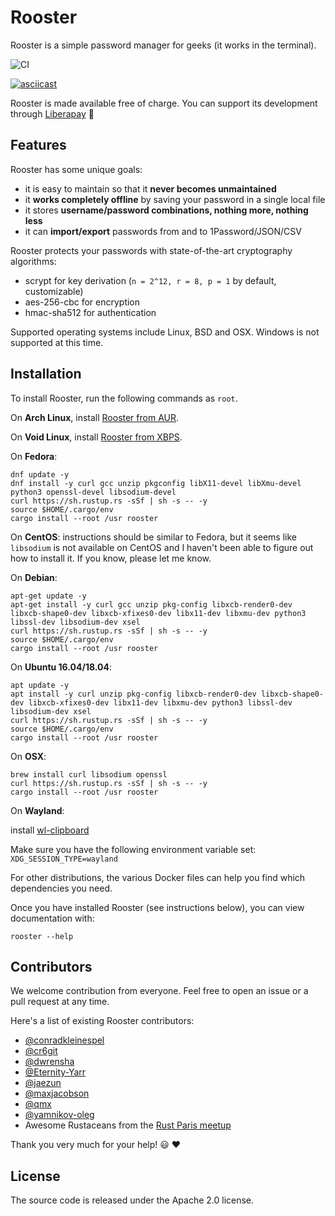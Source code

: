 # Rooster

Rooster is a simple password manager for geeks (it works in the terminal).

![CI](https://github.com/conradkleinespel/rooster/workflows/CI/badge.svg)

[![asciicast](https://asciinema.org/a/9opp6uXiI2XFURj8yNHYV3xfb.svg)](https://asciinema.org/a/9opp6uXiI2XFURj8yNHYV3xfb)

Rooster is made available free of charge. You can support its development through [Liberapay](https://liberapay.com/conradkleinespel/) 💪

## Features

Rooster has some unique goals:

- it is easy to maintain so that it **never becomes unmaintained**
- it **works completely offline** by saving your password in a single local file
- it stores **username/password combinations, nothing more, nothing less**
- it can **import/export** passwords from and to 1Password/JSON/CSV

Rooster protects your passwords with state-of-the-art cryptography algorithms:

- scrypt for key derivation (`n = 2^12, r = 8, p = 1` by default, customizable)
- aes-256-cbc for encryption
- hmac-sha512 for authentication

Supported operating systems include Linux, BSD and OSX. Windows is not supported at this time.

## Installation

To install Rooster, run the following commands as `root`.

On **Arch Linux**, install [Rooster from AUR](https://aur.archlinux.org/packages/rooster).

On **Void Linux**, install [Rooster from XBPS](https://github.com/void-linux/void-packages/blob/master/srcpkgs/rooster/template).

On **Fedora**:

```shell
dnf update -y
dnf install -y curl gcc unzip pkgconfig libX11-devel libXmu-devel python3 openssl-devel libsodium-devel
curl https://sh.rustup.rs -sSf | sh -s -- -y
source $HOME/.cargo/env
cargo install --root /usr rooster
```

On **CentOS**: instructions should be similar to Fedora, but it seems like `libsodium` is not available on CentOS and I
haven't been able to figure out how to install it. If you know, please let me know.

On **Debian**:

```shell
apt-get update -y
apt-get install -y curl gcc unzip pkg-config libxcb-render0-dev libxcb-shape0-dev libxcb-xfixes0-dev libx11-dev libxmu-dev python3 libssl-dev libsodium-dev xsel
curl https://sh.rustup.rs -sSf | sh -s -- -y
source $HOME/.cargo/env
cargo install --root /usr rooster
```

On **Ubuntu 16.04/18.04**:

```shell
apt update -y
apt install -y curl unzip pkg-config libxcb-render0-dev libxcb-shape0-dev libxcb-xfixes0-dev libx11-dev libxmu-dev python3 libssl-dev libsodium-dev xsel
curl https://sh.rustup.rs -sSf | sh -s -- -y
source $HOME/.cargo/env
cargo install --root /usr rooster
```

On **OSX**:

```shell
brew install curl libsodium openssl
curl https://sh.rustup.rs -sSf | sh -s -- -y
cargo install --root /usr rooster
```

On **Wayland**:

install [wl-clipboard](https://github.com/bugaevc/wl-clipboard)

Make sure you have the following environment variable set: `XDG_SESSION_TYPE=wayland`


For other distributions, the various Docker files can help you find which dependencies you need.

Once you have installed Rooster (see instructions below), you can view documentation with:

```shell
rooster --help
```

## Contributors

We welcome contribution from everyone. Feel free to open an issue or a pull request at any time.

Here's a list of existing Rooster contributors:

- [@conradkleinespel](https://github.com/conradkleinespel)
- [@cr6git](https://github.com/cr6git)
- [@dwrensha](https://github.com/dwrensha)
- [@Eternity-Yarr](https://github.com/Eternity-Yarr)
- [@jaezun](https://github.com/jaezun)
- [@maxjacobson](https://github.com/maxjacobson)
- [@qmx](https://github.com/qmx)
- [@yamnikov-oleg](https://github.com/yamnikov-oleg)
- Awesome Rustaceans from the [Rust Paris meetup](http://www.meetup.com/Rust-Paris/)

Thank you very much for your help!  :smiley:  :heart:

## License

The source code is released under the Apache 2.0 license.
